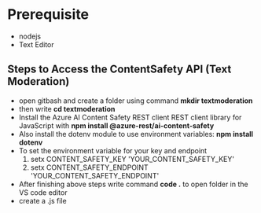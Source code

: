 # Prerequisite
* nodejs
* Text Editor

 ## Steps to Access the ContentSafety API (Text Moderation)
 * open gitbash and create a folder using command **mkdir textmoderation**
 * then write **cd textmoderation**
 * Install the Azure AI Content Safety REST client REST client library for JavaScript with **npm install @azure-rest/ai-content-safety**
 * Also install the dotenv module to use environment variables:  **npm install dotenv**
 * To set the environment variable for your key and endpoint
   1. setx CONTENT_SAFETY_KEY 'YOUR_CONTENT_SAFETY_KEY'
   2. setx CONTENT_SAFETY_ENDPOINT 'YOUR_CONTENT_SAFETY_ENDPOINT'
* After finishing above steps  write command **code .**  to open folder in  the VS code editor
* create a .js file  
